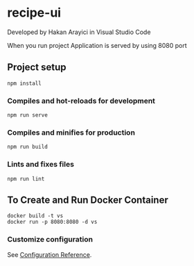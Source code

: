# recipe-ui
Developed by Hakan Arayici in Visual Studio Code

When you run project Application is served by using 8080 port


## Project setup
```
npm install
```

### Compiles and hot-reloads for development
```
npm run serve
```

### Compiles and minifies for production
```
npm run build
```

### Lints and fixes files
```
npm run lint
```

## To Create and Run Docker Container
```
docker build -t vs
docker run -p 8080:8080 -d vs
```

### Customize configuration
See [Configuration Reference](https://cli.vuejs.org/config/).
